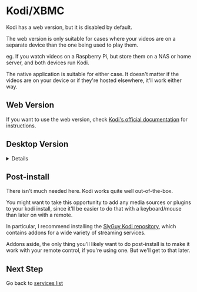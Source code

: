 # Kodi/XBMC

Kodi has a web version, but it is disabled by default.

The web version is only suitable for cases where your videos are on a separate device than the one being used to play them.

eg. If you watch videos on a Raspberry Pi, but store them on a NAS or home server, and both devices run Kodi.

The native application is suitable for either case. It doesn't matter if the videos are on your device or if they're hosted elsewhere, it'll work either way.

## Web Version

If you want to use the web version, check [Kodi's official documentation](https://kodi.wiki/view/Web_interface) for instructions.

## Desktop Version

<details>

Assuming you followed the steps in the Desktop Apps section of this guide, you should already have Flatpak/Flathub setup on your system.

If so, run:

`flatpak install -y flathub tv.kodi.Kodi`

Or, if your desktop environment supports it, you can simply search for Kodi in your operating system's "app store", such as KDE Discover.

![Screenshot](screenshots/KodiDiscover.png)

* Warning! Some stores will install the Snap or Native version of Kodi instead of the flatpak version. This is fine, but it will mean that you need to make some changes during the below step (if you choose to install the SlyGuy repository), as those instructions only cover the flatpak version.

</details>

## Post-install

There isn't much needed here. Kodi works quite well out-of-the-box.

You might want to take this opportunity to add any media sources or plugins to your kodi install, since it'll be easier to do that with a keyboard/mouse than later on with a remote.

In particular, I recommend installing the [SlyGuy Kodi repository](SlyGuy.md), which contains addons for a wide variety of streaming services.

Addons aside, the only thing you'll likely want to do post-install is to make it work with your remote control, if you're using one. But we'll get to that later.

## Next Step

Go back to [services list](README.md)
